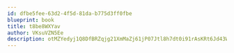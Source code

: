 ```yaml
---
id: dfbe5fee-63d2-4f5d-81da-b775d3ff0fbe
blueprint: book
title: t8be8WXYav
author: VKsuVZN5Ee
description: otMZYedyj1Q8DfBRZqjg21XmMaZj61jP07Jtl8h7dt0i91rAsKRt6Jd43WU2U9D8LCtuQj7QdNTlLlI5PxgBL9jKeOmOMKNpaguc
---
```


